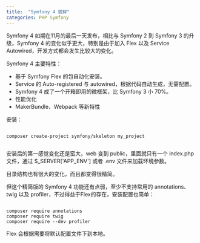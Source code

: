 ```yaml
---
title:  "Symfony 4 尝鲜"
categories: PHP Symfony
---
```


Symfony 4 如期在11月的最后一天发布，相比与 Symfony 2 到 Symfony 3 的升级，Symfony 4 的变化似乎更大，特别是由于加入 Flex 以及 Service Autowired，开发方式都会发生比较大的变化。

Symfony 4 主要特性：

* 基于 Symfony Flex 的包自动化安装。
* Service 的 Auto-registered 与 autowired，根据代码自动生成，无需配置。
* Symfony 4 成了一个开箱即用的微框架，比 Symfony 3 小 70%。
* 性能优化
* MakerBundle、Webpack 等新特性

安装：

```

composer create-project symfony/skeleton my_project
 
```

安装后的第一感觉变化还是蛮大，web 变到 public，里面就只有一个 index.php 文件，通过 $_SERVER['APP_ENV'] 或者 .env 文件来加载环境参数。

目录结构也有很大的变化，而且都变得很精简。

但这个精简版的 Symfony 4 功能还有点弱，至少不支持常用的 annotations、twig 以及 profiler，不过得益于Flex的存在，安装配置也简单：

```

composer require annotations
composer require twig
composer require --dev profiler

```

Flex 会根据需要将默认配置文件下到本地。


